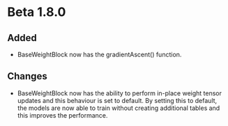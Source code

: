 # Beta 1.8.0

## Added

* BaseWeightBlock now has the gradientAscent() function.

## Changes

* BaseWeightBlock now has the ability to perform in-place weight tensor updates and this behaviour is set to default. By setting this to default, the models are now able to train without creating additional tables and this improves the performance.
